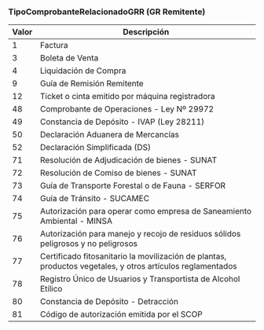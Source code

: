### TipoComprobanteRelacionadoGRR (GR Remitente)

| **Valor** | **Descripción**    |
| --------- | ------------------ |
| 1         | Factura |
| 3         | Boleta de Venta |
| 4         | Liquidación de Compra |
| 9         | Guía de Remisión Remitente |
| 12        | Ticket o cinta emitido por máquina registradora |
| 48        | Comprobante de Operaciones - Ley Nº 29972 |
| 49        | Constancia de Depósito - IVAP (Ley 28211) |
| 50        | Declaración Aduanera de Mercancías |
| 52        | Declaración Simplificada (DS) |
| 71        | Resolución de Adjudicación de bienes - SUNAT |
| 72        | Resolución de Comiso de bienes - SUNAT |
| 73        | Guía de Transporte Forestal o de Fauna - SERFOR |
| 74        | Guía de Tránsito - SUCAMEC |
| 75        | Autorización para operar como empresa de Saneamiento Ambiental - MINSA |
| 76        | Autorización para manejo y recojo de residuos sólidos peligrosos y no peligrosos |
| 77        | Certificado fitosanitario la movilización de plantas, productos vegetales, y otros artículos reglamentados |
| 78        | Registro Único de Usuarios y Transportista de Alcohol Etílico |
| 80        | Constancia de Depósito - Detracción |
| 81        | Código de autorización emitida por el SCOP |